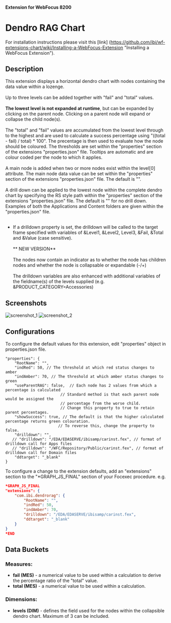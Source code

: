 #### Extension for WebFocus 8200
# Dendro RAG Chart
For installation instructions please visit this [link] (https://github.com/ibi/wf-extensions-chart/wiki/Installing-a-WebFocus-Extension "Installing a WebFocus Extension").
## Description
This extension displays a horizontal dendro chart with nodes containing the data value within a lozenge.<br /><br />
Up to three levels can be added together with "fail" and "total" values.<br /><br />
**The lowest level is not expanded at runtime**, but can be expanded by clicking on the parent node. Clicking on a parent node will expand or collapse the child node(s).<br /><br />
The "total" and "fail" values are accumulated from the lowest level through to the highest and are used to calculate a success percentage using "((total - fail) / total) * 100". The precentage is then used to evaluate how the node should be coloured. The thresholds are set within the "properties" section of the extensions "properties.json" file. Tooltips are automatic and are colour coded per the node to which it applies.<br /><br />
A main node is added when two or more nodes exist within the level[0] attribute. The main node data value can be set within the "properties" section of the extensions "properties.json" file. The default is "".<br /><br />
A drill down can be applied to the lowest node within the complete dendro chart by specifying the RS style path within the "properties" section of the extensions "properties.json" file. The default is "" for no drill down. Examples of both the Applications and Content folders are given within the "properties.json" file.<br /><br />
* If a drilldown property is set, the drilldown will be called to the target frame specified with variables of &Level1, &Level2, Level3, &Fail, &Total and &Value (case sensitive).<br /><br />
** NEW VERSION**<br /><br />
The nodes now contain an indicator as to whether the node has children nodes and whether the node is collapsable or expandable (-/+)<br /><br />
The drilldown variables are also enhanced with additional variables of the fieldname(s) of the levels supplied (e.g. &PRODUCT_CATEGORY=Accessories)

## Screenshots
![screenshot_1](https://github.com/ibi/wf-extensions-chart/blob/master/com.ibi.dendrorag/screenshots/1.png)
![screenshot_2](https://github.com/ibi/wf-extensions-chart/blob/master/com.ibi.dendrorag/screenshots/2.png)
## Configurations
To configure the default values for this extension, edit "properties" object in properties.json file.
	
	"properties": {
        "RootName": "",
        "indRed": 50, // The threshold at which red status changes to amber
        "indAmber": 70, // The threshold at which amber status changes to green
        "useParentRAG": false,  // Each node has 2 values from which a percentage is calculated
		                    // Standard method is that each parent node would be assigned the
		                    // percentage from the worse child.
		                    // Change this property to true to retain parent percentages.
        "showSuccess": true, // The default is that the higher calculated percentage returns green colouration.
                           // To reverse this, change the property to false.
        "drilldown": "",
       // "drilldown": "/EDA/EDASERVE/ibisamp/carinst.fex", // format of drilldown call for Apps files
       // "drilldown": "/WFC/Repository/Public/carinst.fex", // format of drilldown call for Domain files
        "ddtarget": "_blank"
	}
    
To configure a change to the extension defaults, add an "extensions" section to the "*GRAPH_JS_FINAL" section of your Focexec procedure. e.g.

```json
*GRAPH_JS_FINAL
"extensions": {
	"com.ibi.dendrorag": {
        "RootName": "",
        "indRed": 50,
        "indAmber": 70,
        "drilldown": "/EDA/EDASERVE/ibisamp/carinst.fex",
        "ddtarget": "_blank"
	}
}
*END
```
## Data Buckets
### Measures:
* **fail (MES)** - a numerical value to be used within a calculation to derive the percentage ratio of the "total" value.
* **total (MES)** - a numerical value to be used within a calculation.
### Dimensions:
* **levels (DIM)** - defines the field used for the nodes within the collapsible dendro chart. Maximum of 3 can be included.
